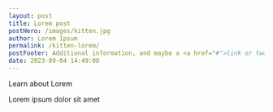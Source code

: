 ```yaml
---
layout: post
title: Lorem post
postHero: /images/kitten.jpg
author: Lorem Ipsum
permalink: /kitten-lorem/
postFooter: Additional information, and maybe a <a href="#">link or two</a>
date: 2023-09-04 14:49:00
---
```



Learn about Lorem

Lorem ipsum dolor sit amet
